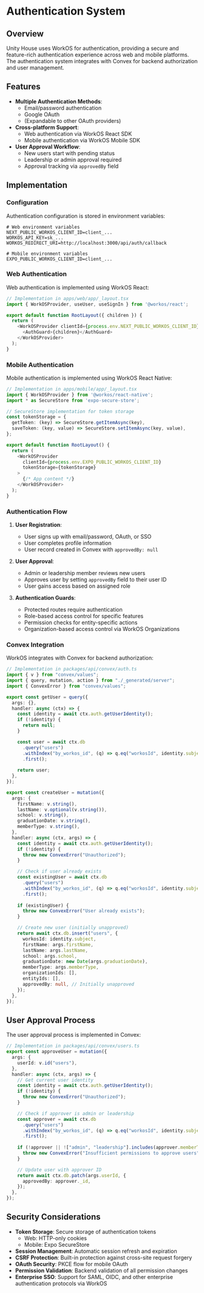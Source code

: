 # Authentication System

## Overview

Unity House uses WorkOS for authentication, providing a secure and feature-rich authentication experience across web and mobile platforms. The authentication system integrates with Convex for backend authorization and user management.

## Features

- **Multiple Authentication Methods**:
  - Email/password authentication
  - Google OAuth
  - (Expandable to other OAuth providers)
- **Cross-platform Support**:
  - Web authentication via WorkOS React SDK
  - Mobile authentication via WorkOS Mobile SDK
- **User Approval Workflow**:
  - New users start with pending status
  - Leadership or admin approval required
  - Approval tracking via `approvedBy` field

## Implementation

### Configuration

Authentication configuration is stored in environment variables:

```
# Web environment variables
NEXT_PUBLIC_WORKOS_CLIENT_ID=client_...
WORKOS_API_KEY=sk_...
WORKOS_REDIRECT_URI=http://localhost:3000/api/auth/callback

# Mobile environment variables
EXPO_PUBLIC_WORKOS_CLIENT_ID=client_...
```

### Web Authentication

Web authentication is implemented using WorkOS React:

```typescript
// Implementation in apps/web/app/_layout.tsx
import { WorkOSProvider, useUser, useSignIn } from '@workos/react';

export default function RootLayout({ children }) {
  return (
    <WorkOSProvider clientId={process.env.NEXT_PUBLIC_WORKOS_CLIENT_ID}>
      <AuthGuard>{children}</AuthGuard>
    </WorkOSProvider>
  );
}
```

### Mobile Authentication

Mobile authentication is implemented using WorkOS React Native:

```typescript
// Implementation in apps/mobile/app/_layout.tsx
import { WorkOSProvider } from '@workos/react-native';
import * as SecureStore from 'expo-secure-store';

// SecureStore implementation for token storage
const tokenStorage = {
  getToken: (key) => SecureStore.getItemAsync(key),
  saveToken: (key, value) => SecureStore.setItemAsync(key, value),
};

export default function RootLayout() {
  return (
    <WorkOSProvider 
      clientId={process.env.EXPO_PUBLIC_WORKOS_CLIENT_ID}
      tokenStorage={tokenStorage}
    >
      {/* App content */}
    </WorkOSProvider>
  );
}
```

### Authentication Flow

1. **User Registration**:
   - User signs up with email/password, OAuth, or SSO
   - User completes profile information
   - User record created in Convex with `approvedBy: null`

2. **User Approval**:
   - Admin or leadership member reviews new users
   - Approves user by setting `approvedBy` field to their user ID
   - User gains access based on assigned role

3. **Authentication Guards**:
   - Protected routes require authentication
   - Role-based access control for specific features
   - Permission checks for entity-specific actions
   - Organization-based access control via WorkOS Organizations

### Convex Integration

WorkOS integrates with Convex for backend authorization:

```typescript
// Implementation in packages/api/convex/auth.ts
import { v } from "convex/values";
import { query, mutation, action } from "./_generated/server";
import { ConvexError } from "convex/values";

export const getUser = query({
  args: {},
  handler: async (ctx) => {
    const identity = await ctx.auth.getUserIdentity();
    if (!identity) {
      return null;
    }

    const user = await ctx.db
      .query("users")
      .withIndex("by_workos_id", (q) => q.eq("workosId", identity.subject))
      .first();
    
    return user;
  },
});

export const createUser = mutation({
  args: {
    firstName: v.string(),
    lastName: v.optional(v.string()),
    school: v.string(),
    graduationDate: v.string(),
    memberType: v.string(),
  },
  handler: async (ctx, args) => {
    const identity = await ctx.auth.getUserIdentity();
    if (!identity) {
      throw new ConvexError("Unauthorized");
    }

    // Check if user already exists
    const existingUser = await ctx.db
      .query("users")
      .withIndex("by_workos_id", (q) => q.eq("workosId", identity.subject))
      .first();
    
    if (existingUser) {
      throw new ConvexError("User already exists");
    }

    // Create new user (initially unapproved)
    return await ctx.db.insert("users", {
      workosId: identity.subject,
      firstName: args.firstName,
      lastName: args.lastName,
      school: args.school,
      graduationDate: new Date(args.graduationDate),
      memberType: args.memberType,
      organizationIds: [],
      entityIds: [],
      approvedBy: null, // Initially unapproved
    });
  },
});
```

## User Approval Process

The user approval process is implemented in Convex:

```typescript
// Implementation in packages/api/convex/users.ts
export const approveUser = mutation({
  args: {
    userId: v.id("users"),
  },
  handler: async (ctx, args) => {
    // Get current user identity
    const identity = await ctx.auth.getUserIdentity();
    if (!identity) {
      throw new ConvexError("Unauthorized");
    }

    // Check if approver is admin or leadership
    const approver = await ctx.db
      .query("users")
      .withIndex("by_workos_id", (q) => q.eq("workosId", identity.subject))
      .first();
    
    if (!approver || !["admin", "leadership"].includes(approver.memberType)) {
      throw new ConvexError("Insufficient permissions to approve users");
    }

    // Update user with approver ID
    return await ctx.db.patch(args.userId, {
      approvedBy: approver._id,
    });
  },
});
```

## Security Considerations

- **Token Storage**: Secure storage of authentication tokens
  - Web: HTTP-only cookies
  - Mobile: Expo SecureStore
- **Session Management**: Automatic session refresh and expiration
- **CSRF Protection**: Built-in protection against cross-site request forgery
- **OAuth Security**: PKCE flow for mobile OAuth
- **Permission Validation**: Backend validation of all permission changes
- **Enterprise SSO**: Support for SAML, OIDC, and other enterprise authentication protocols via WorkOS
